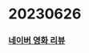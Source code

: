 # 20230626
### [네이버 영화 리뷰](https://colab.research.google.com/drive/1SqQfgZc1pceFXFr2xt6RNVojQ3GppyUT?usp=drive_link)
